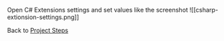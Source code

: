 Open C# Extensions settings and set values like the screenshot
![[csharp-extionsion-settings.png]]

Back to [Project Steps](obsidian://open?vault=obsidian-class&file=Programming%2F0%20-%20Project%20Steps)